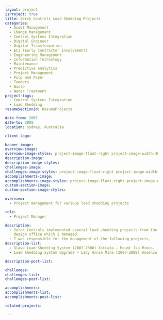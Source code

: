 ```yaml
---
layout: project
isProject: true
title: Serck Controls Load Shedding Projects
categories:
  - Asset Management
  - Change Management
  - Control Systems Integration
  - Digital Engineer
  - Digital Transformation
  - ECI (Early Contractor Involvement)
  - Engineering Management
  - Information Technology
  - Maintenance
  - Predictive Analytics
  - Project Management
  - Pulp and Paper
  - Tenders
  - Waste
  - Water Treatment
project-tags:
  - Control Systems Integration
  - Load Shedding
resumeSectionId: ResumeProjects

date-from: 2007
date-to: 2008
location: Sydney, Australia

client-logo:

banner-image:
overview-image:
overview-image-styles: project-image-float-right project-image-width-30
description-image:
description-image-styles:
challenges-image:
challenges-image-styles: project-image-float-right project-image-width-40
accomplishments-image:
accomplishments-image-styles: project-image-float-right project-image-width-40
custom-section-image:
custom-section-image-styles:

overview:
  - Project management for various load shedding projects

role:
  - Project Manager

description:
  - Serck Controls implemented several load shedding projects from the Sydney
    design office which I managed.
  - I was responsible for the management of the following projects,
description-list:
  - Slave Load Shedding System (2007-2008) Xstrata – Mount Isa Mines.
  - Load Shedding System Upgrade – Lady Annie Mine (2007-2008) Ausenco Limited for CopperCo.

description-post-list:

challenges:
challenges-list:    
challenges-post-list:    

accomplishments:
accomplishments-list:    
accomplishments-post-list:    

related-projects:

---
```

